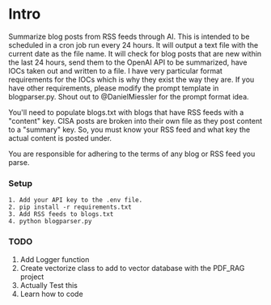 # Intro
Summarize blog posts from RSS feeds through AI. This is intended to be scheduled in a cron job run every 24 hours. It will output a text file with the current date as the file name. It will check for blog posts that are new within the last 24 hours, send them to the OpenAI API to be summarized, have IOCs taken out and written to a file. I have very particular format requirements for the IOCs which is why they exist the way they are. If you have other requirements, please modify the prompt template in blogparser.py. Shout out to @DanielMiessler for the prompt format idea.

You'll need to populate blogs.txt with blogs that have RSS feeds with a "content" key. CISA posts are broken into their own file as they post content to a "summary" key. So, you must know your RSS feed and what key the actual content is posted under.

You are responsible for adhering to the terms of any blog or RSS feed you parse.

### Setup
```
1. Add your API key to the .env file.
2. pip install -r requirements.txt
3. Add RSS feeds to blogs.txt
4. python blogparser.py
```

### TODO
1. Add Logger function
2. Create vectorize class to add to vector database with the PDF_RAG project
3. Actually Test this
4. Learn how to code
